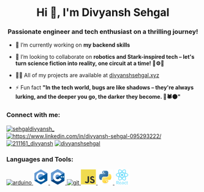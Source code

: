 <h1 align="center">Hi 👋, I'm Divyansh Sehgal</h1>
<h3 align="center">Passionate engineer and tech enthusiast on a thrilling journey!</h3>

- 🔭 I’m currently working on **my backend skills**

- 👯 I’m looking to collaborate on **robotics and Stark-inspired tech – let's turn science fiction into reality, one circuit at a time! 🤖⚙️🔬**

- 👨‍💻 All of my projects are available at <html><a href="https://divyanshsehgal.xyz/" target="_blank">divyanshsehgal.xyz</a></html>

- ⚡ Fun fact **"In the tech world, bugs are like shadows – they're always lurking, and the deeper you go, the darker they become. 🐞🕷️🌑"**

<h3 align="left">Connect with me:</h3>
<p align="left">
<a href="https://twitter.com/sehgaldivyansh_" target="blank"><img align="center" src="https://raw.githubusercontent.com/rahuldkjain/github-profile-readme-generator/master/src/images/icons/Social/twitter.svg" alt="sehgaldivyansh_" height="30" width="40" /></a>
<a href="https://linkedin.com/in/https://www.linkedin.com/in/divyansh-sehgal-095293222/" target="blank"><img align="center" src="https://raw.githubusercontent.com/rahuldkjain/github-profile-readme-generator/master/src/images/icons/Social/linked-in-alt.svg" alt="https://www.linkedin.com/in/divyansh-sehgal-095293222/" height="30" width="40" /></a>
<a href="https://www.codechef.com/users/211161_divyansh" target="blank"><img align="center" src="https://cdn.jsdelivr.net/npm/simple-icons@3.1.0/icons/codechef.svg" alt="211161_divyansh" height="30" width="40" /></a>
<a href="https://www.leetcode.com/divyanshsehgal" target="blank"><img align="center" src="https://raw.githubusercontent.com/rahuldkjain/github-profile-readme-generator/master/src/images/icons/Social/leet-code.svg" alt="divyanshsehgal" height="30" width="40" /></a>
</p>

<h3 align="left">Languages and Tools:</h3>
<p align="left"> <a href="https://www.arduino.cc/" target="_blank" rel="noreferrer"> <img src="https://cdn.worldvectorlogo.com/logos/arduino-1.svg" alt="arduino" width="40" height="40"/> </a> <a href="https://www.cprogramming.com/" target="_blank" rel="noreferrer"> <img src="https://raw.githubusercontent.com/devicons/devicon/master/icons/c/c-original.svg" alt="c" width="40" height="40"/> </a> <a href="https://www.w3schools.com/cpp/" target="_blank" rel="noreferrer"> <img src="https://raw.githubusercontent.com/devicons/devicon/master/icons/cplusplus/cplusplus-original.svg" alt="cplusplus" width="40" height="40"/> </a> <a href="https://git-scm.com/" target="_blank" rel="noreferrer"> <img src="https://www.vectorlogo.zone/logos/git-scm/git-scm-icon.svg" alt="git" width="40" height="40"/> </a> <a href="https://developer.mozilla.org/en-US/docs/Web/JavaScript" target="_blank" rel="noreferrer"> <img src="https://raw.githubusercontent.com/devicons/devicon/master/icons/javascript/javascript-original.svg" alt="javascript" width="40" height="40"/> </a> <a href="https://www.python.org" target="_blank" rel="noreferrer"> <img src="https://raw.githubusercontent.com/devicons/devicon/master/icons/python/python-original.svg" alt="python" width="40" height="40"/> </a> <a href="https://reactjs.org/" target="_blank" rel="noreferrer"> <img src="https://raw.githubusercontent.com/devicons/devicon/master/icons/react/react-original-wordmark.svg" alt="react" width="40" height="40"/> </a> </p>

